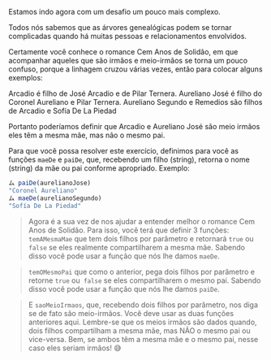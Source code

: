 Estamos indo agora com um desafio um pouco mais complexo.

Todos nós sabemos que as árvores genealógicas podem se tornar complicadas quando há muitas pessoas e relacionamentos envolvidos.

Certamente você conhece o romance Cem Anos de Solidão, em que acompanhar aqueles que são irmãos e meio-irmãos se torna um pouco confuso, porque a linhagem cruzou várias vezes, então para colocar alguns exemplos:

Arcadio é filho de José Arcadio e de Pilar Ternera.
Aureliano José é filho do Coronel Aureliano e Pilar Ternera.
Aureliano Segundo e Remedios são filhos de Arcadio e Sofía De La Piedad

Portanto poderíamos definir que Arcadio e Aureliano José são meio irmãos eles têm a mesma mãe, mas não o mesmo pai.

Para que você possa resolver este exercício, definimos para você as funções `maeDe` e `paiDe`, que, recebendo um filho (string), retorna o nome (string) da mãe ou pai conforme apropriado. Exemplo:

```javascript
ム paiDe(aurelianoJose)
"Coronel Aureliano"
ム maeDe(aurelianoSegundo)
"Sofía De La Piedad"
```

> Agora é a sua vez de nos ajudar a entender melhor o romance Cem Anos de Solidão. Para isso, você terá que definir 3 funções:
`temAMesmaMae` que tem dois filhos por parâmetro e retornará `true` ou` false` se eles realmente compartilharem a mesma mãe. Sabendo disso você pode usar a função que nós lhe damos  `maeDe`.  

> `temOMesmoPai` que como o anterior, pega dois filhos por parâmetro e retorne `true` ou` false` se eles compartilharem o mesmo pai. Sabendo disso você pode usar a função que nós lhe damos `paiDe`.  

> E `saoMeioIrmaos`, que, recebendo dois filhos por parâmetro, nos diga se de fato são meio-irmãos. Você deve usar as duas funções anteriores aqui. Lembre-se que os meios irmãos são dados quando, dois filhos compartilham a mesma mãe, mas NÃO o mesmo pai ou vice-versa. Bem, se ambos têm a mesma mãe e o mesmo pai, nesse caso eles seriam irmãos! :sweat_smile:
